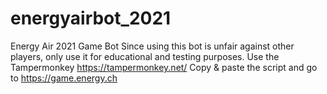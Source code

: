 # energyairbot_2021

Energy Air 2021 Game Bot
Since using this bot is unfair against other players, only use it for educational and testing purposes.
Use the Tampermonkey https://tampermonkey.net/
Copy & paste the script and go to https://game.energy.ch
